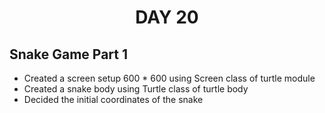 <h1 align="center">
  DAY 20
</h1>



## Snake Game Part 1
- Created a screen setup 600 * 600 using Screen class of turtle module
- Created a snake body using Turtle class of turtle body
- Decided the initial coordinates of the snake 
